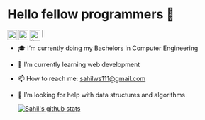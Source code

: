 # Hello fellow programmers 👋

<a href="https://twitter.com/_sahilambre">
  <img align="left" alt="Sahil's Twitter" width="22px" src="https://image.flaticon.com/icons/svg/1384/1384017.svg" /></a>
 
<a href="https://www.linkedin.com/in/sahilambre/">
  <img align="left" alt="Sahil's LinkedIn" width="22px" src="https://image.flaticon.com/icons/svg/1384/1384014.svg" /></a>
  
<a href="https://www.instagram.com/_sahilambre/">
  <img align="left" alt="Sahil's Instagram" width="24px" src="https://image.flaticon.com/icons/svg/1384/1384015.svg" />
  </a> | 
  
- 🎓 I’m currently doing my Bachelors in Computer Engineering <br>
- 🌱 I’m currently learning web development <br>
- 📫 How to reach me: sahilws111@gmail.com <br>
- 🤔 I’m looking for help with data structures and algorithms <br>

  [![Sahil's github stats](https://github-readme-stats.vercel.app/api?username=sahilambre)](https://github.com/anuraghazra/github-readme-stats)
  
  <!--
    [LinkedIn](https://www.linkedin.com/in/sahilambre/) 
- 🎓 I’m currently doing my Bachelors in Computer Engineering 
- 🌱 I’m currently learning web development
- 📫 How to reach me: sahilws111@gmail.com
- 🤔 I’m looking for help with data structures and algorithms

-->





<!--
**sahilambre/sahilambre** is a ✨ _special_ ✨ repository because its `README.md` (this file) appears on your GitHub profile.
<!-- Here are some ideas to get you started:
<div>Icons made by <a href="https://www.flaticon.com/authors/freepik" title="Freepik">Freepik</a> from <a href="https://www.flaticon.com/" title="Flaticon">www.flaticon.com</a></div>
- 🔭 I’m currently working on ...
- 🌱 I’m currently learning ...
- 👯 I’m looking to collaborate on ...
- 🤔 I’m looking for help with ...
- 💬 Ask me about ...
- 😄 Pronouns: ...
- ⚡ Fun fact: ... 


 
